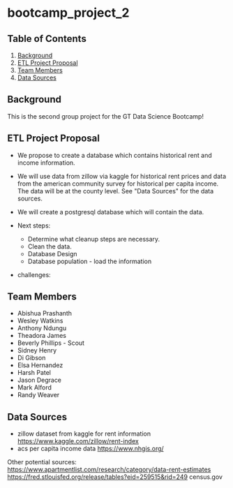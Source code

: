 # bootcamp_project_2

## Table of Contents
1. [Background](#background)
2. [ETL Project Proposal](#etlprojectproposal)
3. [Team Members](#teammembers)
4. [Data Sources](#datasources)

## Background
This is the second group project for the GT Data Science Bootcamp!

## ETL Project Proposal
* We propose to create a database which contains historical rent and income information. 

* We will use data from zillow via kaggle for historical rent prices and data from the american community survey for historical per capita income. The data will be at the county level. See "Data Sources" for the data sources. 

 * We will create a postgresql database which will contain the data. 

* Next steps:
  * Determine what cleanup steps are necessary. 
  * Clean the data. 
  * Database Design
  * Database population - load the information

* challenges:

## Team Members
* Abishua Prashanth
* Wesley Watkins
* Anthony Ndungu
* Theadora James
* Beverly Phillips - Scout
* Sidney Henry
* Di Gibson
* Elsa Hernandez
* Harsh Patel
* Jason Degrace
* Mark Alford
* Randy Weaver

## Data Sources
* zillow dataset from kaggle for rent information
https://www.kaggle.com/zillow/rent-index
* acs per capita income data
https://www.nhgis.org/

Other potential sources:
https://www.apartmentlist.com/research/category/data-rent-estimates
https://fred.stlouisfed.org/release/tables?eid=259515&rid=249
census.gov
